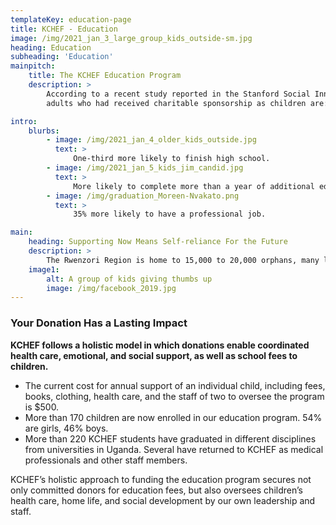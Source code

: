 ```yaml
---
templateKey: education-page
title: KCHEF - Education
image: /img/2021_jan_3_large_group_kids_outside-sm.jpg
heading: Education
subheading: 'Education'
mainpitch:
    title: The KCHEF Education Program
    description: >
        According to a recent study reported in the Stanford Social Innovation Review,
        adults who had received charitable sponsorship as children are:

intro:
    blurbs:
        - image: /img/2021_jan_4_older_kids_outside.jpg
          text: >
              One-third more likely to finish high school.
        - image: /img/2021_jan_5_kids_jim_candid.jpg
          text: >
              More likely to complete more than a year of additional education.
        - image: /img/graduation_Moreen-Nvakato.png
          text: >
              35% more likely to have a professional job.

main:
    heading: Supporting Now Means Self-reliance For the Future
    description: >
        The Rwenzori Region is home to 15,000 to 20,000 orphans, many living in families headed by siblings in their early teens, and other vulnerable children. Supporting and guiding these young people until they are self-sufficient and able join the community as contributing adults is essential for the future of the region.
    image1:
        alt: A group of kids giving thumbs up
        image: /img/facebook_2019.jpg
---
```


### Your Donation Has a Lasting Impact

**KCHEF follows a holistic model in which donations enable coordinated health care, emotional, and social support, as well as school fees to children.**

-   The current cost for annual support of an individual child, including fees, books, clothing, health care, and the staff of two to oversee the program is $500.
-   More than 170 children are now enrolled in our education program. 54% are girls, 46% boys.
-   More than 220 KCHEF students have graduated in different disciplines from universities in Uganda. Several have returned to KCHEF as medical professionals and other staff members.

KCHEF’s holistic approach to funding the education program secures not only committed donors for education fees, but also oversees children’s health care, home life, and social development by our own leadership and staff.
